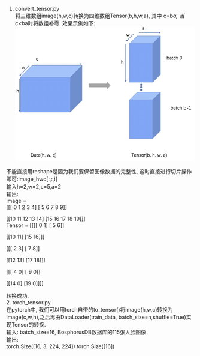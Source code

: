 1. convert_tensor.py  
 将三维数组image(h,w,c)转换为四维数组Tensor(b,h,w,a), 其中 c=b*a, 当c<b*a时将数组补零.
 效果示例如下:
![image](https://github.com/Nalilik/convert_tensor/blob/master/images/WechatIMG1100.jpeg)

 不能直接用reshape是因为我们要保留图像数据的完整性, 这时直接进行切片操作即可:image_hwc[:,:,i]  
 输入h=2,w=2,c=5,a=2    
 输出:    
 image =  
[[[ 0  1  2  3  4]
  [ 5  6  7  8  9]]

 [[10 11 12 13 14]
  [15 16 17 18 19]]]  
Tensor =
[[[[ 0  1]
   [ 5  6]]
   
  [[10 11]
   [15 16]]]

 [[[ 2  3]
   [ 7  8]]

  [[12 13]
   [17 18]]]

 [[[ 4  0]
   [ 9  0]]

  [[14  0]
   [19  0]]]]  

 转换成功.  
2. torch_tensor.py  
在pytorch中, 我们可以用torch自带的to_tensor()将image(h,w,c)转换为image(c,w,h),之后再由DataLoader(train_data, batch_size=n,shuffle=True)实现Tensor的转换.  
输入: batch_size=16, BosphorusDB数据库的115张人脸图像  
输出:  
torch.Size([16, 3, 224, 224]) torch.Size([16])
